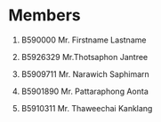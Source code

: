Members
=======

  1. B590000 Mr. Firstname Lastname

  2. B5926329 Mr.Thotsaphon Jantree

  3. B5909711 Mr. Narawich Saphimarn
  4. B5901890 Mr. Pattaraphong Aonta
  5. B5910311 Mr. Thaweechai Kanklang
